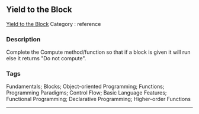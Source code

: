 ## Yield to the Block
[Yield to the Block](https://www.codewars.com/kata/yield-to-the-block)
Category : reference

### Description
Complete the Compute method/function so that if a block is given it will run else it returns "Do not compute".

### Tags
Fundamentals; Blocks; Object-oriented Programming; Functions; Programming Paradigms; Control Flow; Basic Language Features; Functional Programming; Declarative Programming; Higher-order Functions

- - -
